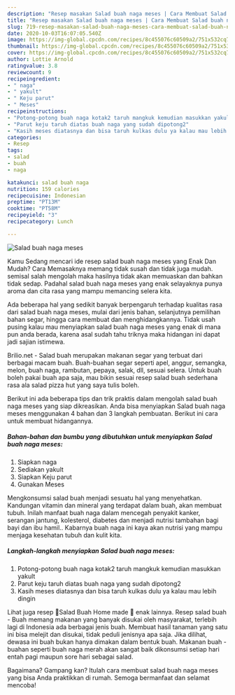 ```yaml
---
description: "Resep masakan Salad buah naga meses | Cara Membuat Salad buah naga meses Yang Menggugah Selera"
title: "Resep masakan Salad buah naga meses | Cara Membuat Salad buah naga meses Yang Menggugah Selera"
slug: 719-resep-masakan-salad-buah-naga-meses-cara-membuat-salad-buah-naga-meses-yang-menggugah-selera
date: 2020-10-03T16:07:05.540Z
image: https://img-global.cpcdn.com/recipes/8c455076c60509a2/751x532cq70/salad-buah-naga-meses-foto-resep-utama.jpg
thumbnail: https://img-global.cpcdn.com/recipes/8c455076c60509a2/751x532cq70/salad-buah-naga-meses-foto-resep-utama.jpg
cover: https://img-global.cpcdn.com/recipes/8c455076c60509a2/751x532cq70/salad-buah-naga-meses-foto-resep-utama.jpg
author: Lottie Arnold
ratingvalue: 3.8
reviewcount: 9
recipeingredient:
- " naga"
- " yakult"
- " Keju parut"
- " Meses"
recipeinstructions:
- "Potong-potong buah naga kotak2 taruh mangkuk kemudian masukkan yakult"
- "Parut keju taruh diatas buah naga yang sudah dipotong2"
- "Kasih meses diatasnya dan bisa taruh kulkas dulu ya kalau mau lebih dingin"
categories:
- Resep
tags:
- salad
- buah
- naga

katakunci: salad buah naga 
nutrition: 159 calories
recipecuisine: Indonesian
preptime: "PT13M"
cooktime: "PT58M"
recipeyield: "3"
recipecategory: Lunch

---
```



![Salad buah naga meses](https://img-global.cpcdn.com/recipes/8c455076c60509a2/751x532cq70/salad-buah-naga-meses-foto-resep-utama.jpg)

Kamu Sedang mencari ide resep salad buah naga meses yang Enak Dan Mudah? Cara Memasaknya memang tidak susah dan tidak juga mudah. semisal salah mengolah maka hasilnya tidak akan memuaskan dan bahkan tidak sedap. Padahal salad buah naga meses yang enak selayaknya punya aroma dan cita rasa yang mampu memancing selera kita.

Ada beberapa hal yang sedikit banyak berpengaruh terhadap kualitas rasa dari salad buah naga meses, mulai dari jenis bahan, selanjutnya pemilihan bahan segar, hingga cara membuat dan menghidangkannya. Tidak usah pusing kalau mau menyiapkan salad buah naga meses yang enak di mana pun anda berada, karena asal sudah tahu triknya maka hidangan ini dapat jadi sajian istimewa.

Brilio.net - Salad buah merupakan makanan segar yang terbuat dari berbagai macam buah. Buah-buahan segar seperti apel, anggur, semangka, melon, buah naga, rambutan, pepaya, salak, dll, sesuai selera. Untuk buah boleh pakai buah apa saja, mau bikin sesuai resep salad buah sederhana rasa ala salad pizza hut yang saya tulis boleh.


Berikut ini ada beberapa tips dan trik praktis dalam mengolah salad buah naga meses yang siap dikreasikan. Anda bisa menyiapkan Salad buah naga meses menggunakan 4 bahan dan 3 langkah pembuatan. Berikut ini cara untuk membuat hidangannya.

<!--inarticleads1-->

##### Bahan-bahan dan bumbu yang dibutuhkan untuk menyiapkan Salad buah naga meses:

1. Siapkan  naga
1. Sediakan  yakult
1. Siapkan  Keju parut
1. Gunakan  Meses


Mengkonsumsi salad buah menjadi sesuatu hal yang menyehatkan. Kandungan vitamin dan mineral yang terdapat dalam buah, akan membuat tubuh. Inilah manfaat buah naga dalam mencegah penyakit kanker, serangan jantung, kolesterol, diabetes dan menjadi nutrisi tambahan bagi bayi dan ibu hamil.. Kabarnya buah naga ini kaya akan nutrisi yang mampu menjaga kesehatan tubuh dan kulit kita. 

<!--inarticleads2-->

##### Langkah-langkah menyiapkan Salad buah naga meses:

1. Potong-potong buah naga kotak2 taruh mangkuk kemudian masukkan yakult
1. Parut keju taruh diatas buah naga yang sudah dipotong2
1. Kasih meses diatasnya dan bisa taruh kulkas dulu ya kalau mau lebih dingin


Lihat juga resep 🍓Salad Buah Home made 🍇 enak lainnya. Resep salad buah - Buah memang makanan yang banyak disukai oleh masyarakat, terlebih lagi di Indonesia ada berbagai jenis buah. Membuat hasil tanaman yang satu ini bisa melejit dan disukai, tidak peduli jenisnya apa saja. Jika dilihat, dewasa ini buah bukan hanya dimakan dalam bentuk buah. Makanan buah - buahan seperti buah naga merah akan sangat baik dikonsumsi setiap hari entah pagi maupun sore hari sebagai salad. 

Bagaimana? Gampang kan? Itulah cara membuat salad buah naga meses yang bisa Anda praktikkan di rumah. Semoga bermanfaat dan selamat mencoba!
